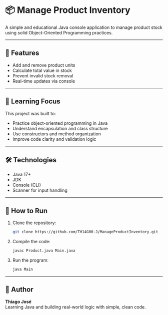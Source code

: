 
# 📦 Manage Product Inventory

A simple and educational Java console application to manage product stock using solid Object-Oriented Programming practices.

---

## 🚀 Features

- Add and remove product units
- Calculate total value in stock
- Prevent invalid stock removal
- Real-time updates via console

---

## 🧠 Learning Focus

This project was built to:

- Practice object-oriented programming in Java
- Understand encapsulation and class structure
- Use constructors and method organization
- Improve code clarity and validation logic

---

## 🛠 Technologies

- Java 17+
- JDK
- Console (CLI)
- Scanner for input handling

---

## 📝 How to Run

1. Clone the repository:
   ```bash
   git clone https://github.com/TH14G00-J/ManageProductInventory.git
   ```

2. Compile the code:
   ```bash
   javac Product.java Main.java
   ```

3. Run the program:
   ```bash
   java Main
   ```

---

## 👤 Author

**Thiago José**  
Learning Java and building real-world logic with simple, clean code.
